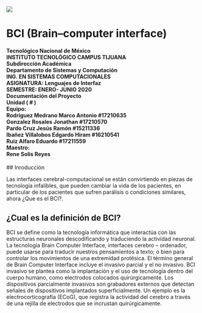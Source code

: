 ![](https://tijuana.tecnm.mx/wp-content/plugins/website-logo/images/logo_ITT1.png)
# BCI (Brain–computer interface)

<h4>
Tecnológico Nacional de México<br>
INSTITUTO TECNOLÓGICO CAMPUS TIJUANA<br>
Subdirección Académica<br>
Departamento de Sistemas y Computación<br>
 ING. EN SISTEMAS COMPUTACIONALES<br>
 ASIGNATURA:
Lenguajes de Interfaz<br>
SEMESTRE:
ENERO- JUNIO 2020<br>
Documentación del Proyecto<br>
Unidad ( # )<br>
Equipo:<br>
Rodriguez Medrano Marco Antonio #17210635<br>
Gonzalez Rosales Jonathan #17210570<br>
Pardo Cruz Jesús Ramón #15211336<br>
Ibañez Villalobos Edgardo Hiram #16210541<br>
Ruiz Alfaro Eduardo #17211559<br>
Maestro:<br>
Rene Solis Reyes
</h4>
 ## Inroducción
  <p>
    Las interfaces cerebral-computacional se están convirtiendo en piezas de tecnología infalibles, que pueden cambiar la vida de los pacientes, en particular de los  pacientes que sufren parálisis o condiciones similares, ahora ¿Que es el BCI?.
  </p>

## ¿Cual es la definición de BCI?
  <p>
  BCI se define como la tecnología informática que interactúa con las estructuras neuronales descodificando y traduciendo la actividad neuronal. La tecnología Brain Computer Interface, interfaces cerebro – ordenador, puede usarse para traducir nuestros pensamientos a texto; o bien para controlar los movimientos de una extremidad protésica. El término general de Brain Computer Interface incluye el invasivo parcial y el no invasivo. BCI invasivo se plantea como la implantación y el uso de tecnología dentro del cuerpo humano, como electrodos colocados quirúrgicamente. Los dispositivos parcialmente invasivos son grabadores externos que detectan señales de dispositivos implantados superficialmente. Un ejemplo es la electrocorticografía (ECoG), que registra la actividad del cerebro a través de una rejilla de electrodos que se incrustan quirúrgicamente.
</p>
